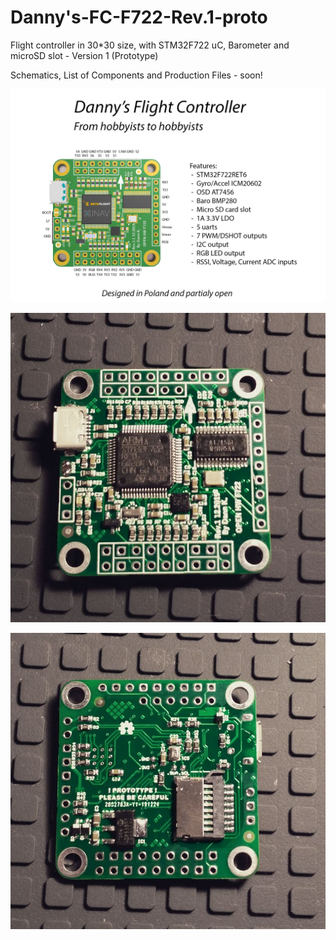 # Danny's-FC-F722-Rev.1-proto
Flight controller in 30*30 size, with STM32F722 uC, Barometer and microSD slot - Version 1 (Prototype)

Schematics, List of Components and Production Files - soon!

![Short manual](https://github.com/dnuk/Danny-s-FC-F722-Rev.1-proto/blob/master/PHOTOS/manual.jpg)

![Top view](https://github.com/dnuk/Danny-s-FC-F722-Rev.1-proto/blob/master/PHOTOS/TOP_ASSEMBLED.jpg)

![Bottom view](https://github.com/dnuk/Danny-s-FC-F722-Rev.1-proto/blob/master/PHOTOS/BOTTOM_ASSEMBLED.jpg)
